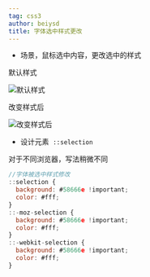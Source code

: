 ```yaml
---
tag: css3
author: beiysd
title: 字体选中样式更改
---
```


- 场景，鼠标选中内容，更改选中的样式

默认样式

![默认样式](/assets/md-imgs/styles-change-02.png)

改变样式后

![改变样式后](/assets/md-imgs/styles-change-03.png)

- 设计元素  <code>::selection</code>

对于不同浏览器，写法稍微不同

```js
//字体被选中样式修改
::selection {
  background: #58666e !important;
  color: #fff;
}
::-moz-selection {
  background: #58666e !important;
  color: #fff;
}
::-webkit-selection {
  background: #58666e !important;
  color: #fff;
}
```
